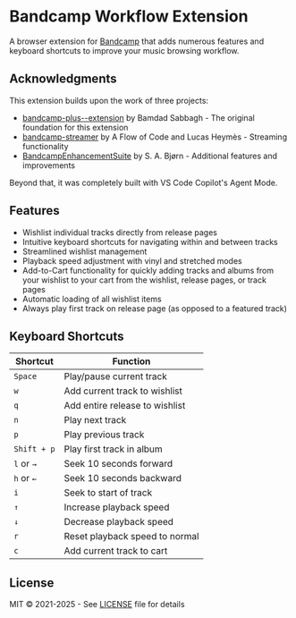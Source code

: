 # Bandcamp Workflow Extension

A browser extension for [Bandcamp](https://www.bandcamp.com/) that adds numerous features and keyboard shortcuts to improve your music browsing workflow.

## Acknowledgments

This extension builds upon the work of three projects:

- [bandcamp-plus--extension](https://github.com/bamdadfr/bandcamp-plus--extension) by Bamdad Sabbagh - The original foundation for this extension
- [bandcamp-streamer](https://github.com/AFlowOfCode/bandcamp-streamer) by A Flow of Code and Lucas Heymès - Streaming functionality
- [BandcampEnhancementSuite](https://github.com/sabjorn/BandcampEnhancementSuite) by S. A. Bjørn - Additional features and improvements

Beyond that, it was completely built with VS Code Copilot's Agent Mode.

## Features

- Wishlist individual tracks directly from release pages
- Intuitive keyboard shortcuts for navigating within and between tracks
- Streamlined wishlist management
- Playback speed adjustment with vinyl and stretched modes
- Add-to-Cart functionality for quickly adding tracks and albums from your wishlist to your cart from the wishlist, release pages, or track pages
- Automatic loading of all wishlist items
- Always play first track on release page (as opposed to a featured track)

## Keyboard Shortcuts

| Shortcut | Function |
|----------|----------|
| `Space` | Play/pause current track |
| `w` | Add current track to wishlist |
| `q` | Add entire release to wishlist |
| `n` | Play next track |
| `p` | Play previous track |
| `Shift + p` | Play first track in album |
| `l` or `→` | Seek 10 seconds forward |
| `h` or `←` | Seek 10 seconds backward |
| `i` | Seek to start of track |
| `↑` | Increase playback speed |
| `↓` | Decrease playback speed |
| `r` | Reset playback speed to normal |
| `c` | Add current track to cart |

## License

MIT © 2021-2025 - See [LICENSE](LICENSE) file for details

